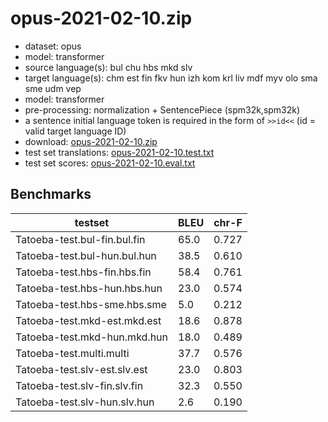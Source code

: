 # opus-2021-02-10.zip

* dataset: opus
* model: transformer
* source language(s): bul chu hbs mkd slv
* target language(s): chm est fin fkv hun izh kom krl liv mdf myv olo sma sme udm vep
* model: transformer
* pre-processing: normalization + SentencePiece (spm32k,spm32k)
* a sentence initial language token is required in the form of `>>id<<` (id = valid target language ID)
* download: [opus-2021-02-10.zip](https://object.pouta.csc.fi/Tatoeba-MT-models/zls-fiu/opus-2021-02-10.zip)
* test set translations: [opus-2021-02-10.test.txt](https://object.pouta.csc.fi/Tatoeba-MT-models/zls-fiu/opus-2021-02-10.test.txt)
* test set scores: [opus-2021-02-10.eval.txt](https://object.pouta.csc.fi/Tatoeba-MT-models/zls-fiu/opus-2021-02-10.eval.txt)

## Benchmarks

| testset               | BLEU  | chr-F |
|-----------------------|-------|-------|
| Tatoeba-test.bul-fin.bul.fin 	| 65.0 	| 0.727 |
| Tatoeba-test.bul-hun.bul.hun 	| 38.5 	| 0.610 |
| Tatoeba-test.hbs-fin.hbs.fin 	| 58.4 	| 0.761 |
| Tatoeba-test.hbs-hun.hbs.hun 	| 23.0 	| 0.574 |
| Tatoeba-test.hbs-sme.hbs.sme 	| 5.0 	| 0.212 |
| Tatoeba-test.mkd-est.mkd.est 	| 18.6 	| 0.878 |
| Tatoeba-test.mkd-hun.mkd.hun 	| 18.0 	| 0.489 |
| Tatoeba-test.multi.multi 	| 37.7 	| 0.576 |
| Tatoeba-test.slv-est.slv.est 	| 23.0 	| 0.803 |
| Tatoeba-test.slv-fin.slv.fin 	| 32.3 	| 0.550 |
| Tatoeba-test.slv-hun.slv.hun 	| 2.6 	| 0.190 |

